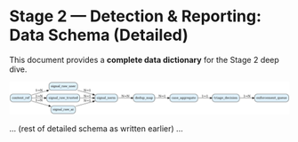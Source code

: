 # Stage 2 — Detection & Reporting: Data Schema (Detailed)

This document provides a **complete data dictionary** for the Stage 2 deep dive.

![ER Diagram](../images/erd_stage2.png)

... (rest of detailed schema as written earlier) ...
